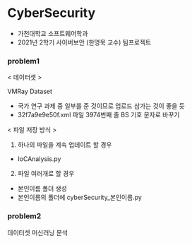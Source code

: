 # CyberSecurity
- 가천대학교 소프트웨어학과
- 2021년 2학기 사이버보안 (한명묵 교수) 팀프로젝트

### problem1
< 데이터셋 >

VMRay Dataset
- 국가 연구 과제 중 일부를 준 것이므로 업로드 삼가는 것이 좋을 듯
- 32f7a9e9e50f.xml 파일 3974번째 줄 BS 기호 문자로 바꾸기

< 파일 저장 방식 >
1. 하나의 파일을 계속 업데이트 할 경우
- IoCAnalysis.py

2. 파일 여러개로 할 경우
- 본인이름 폴더 생성
- 본인이름의 폴더에 cyberSecurity_본인이름.py

### problem2
데이터셋 머신러닝 분석
